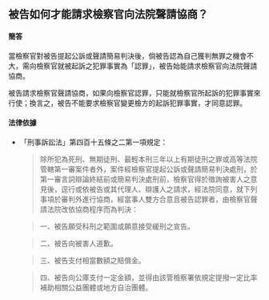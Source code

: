 ## 被告如何才能請求檢察官向法院聲請協商？

#### 簡答

當檢察官對被告提起公訴或聲請簡易判決後，倘被告認為自己獲判無罪之機會不大，需向檢察官就被起訴之犯罪事實為「認罪」，被告始能請求檢察官向法院聲請協商。

被告請求檢察官聲請協商，如果向檢察官認罪，只能就檢察官所起訴的犯罪事實來行使；換言之，被告不能要求檢察官變更檢方的起訴犯罪事實，才同意認罪。

#### 法律依據

* 「刑事訴訟法」第四百十五條之二第一項規定：

   > 除所犯為死刑、無期徒刑、最輕本刑三年以上有期徒刑之罪或高等法院管轄第一審案件者外，案件經檢察官提起公訴或聲請簡易判決處刑，於第一審言詞辯論終結前或簡易判決處刑前，檢察官得於徵詢被害人之意見後，逕行或依被告或其代理人、辯護人之請求，經法院同意，就下列事項於審判外進行協商，經當事人雙方合意且被告認罪者，由檢察官聲請法院改依協商程序而為判決：

   > 一、被告願受科刑之範圍或願意接受緩刑之宣告。

   > 二、被告向被害人道歉。

   > 三、被告支付相當數額之賠償金。

   > 四、被告向公庫支付一定金額，並得由該管檢察署依規定提撥一定比率補助相關公益團體或地方自治團體。

